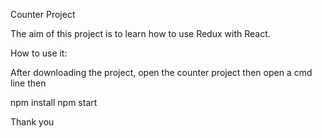Counter Project

The aim of this project is to learn how to use Redux with React.

How to use it:

After downloading the project, open the counter project then open a cmd line then

npm install
npm start

Thank you

